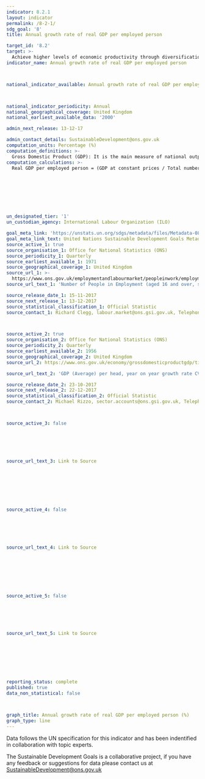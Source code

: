 ```yaml
---
indicator: 8.2.1
layout: indicator
permalink: /8-2-1/
sdg_goal: '8'
title: Annual growth rate of real GDP per employed person

target_id: '8.2'
target: >-
  Achieve higher levels of economic productivity through diversification, technological upgrading and innovation, including through a focus on high-value added and labour-intensive sectors
indicator_name: Annual growth rate of real GDP per employed person



national_indicator_available: Annual growth rate of real GDP per employed person



national_indicator_periodicity: Annual
national_geographical_coverage: United Kingdom
national_earliest_available_data: '2000'

admin_next_release: 13-12-17

admin_contact_details: SustainableDevelopment@ons.gov.uk
computation_units: Percentage (%)
computation_definitions: >-
  Gross Domestic Product (GDP): It is the main measure of national output, representing the total value of all final goods and services produced in a particular economy (that is, the dollar value of all goods and services produced within a country’s borders in a given year). According to the System of National Accounts (SNA), “GDP is the sum of gross value added of all resident producer units plus that part (possibly the total) of taxes on products, less subsidies on products, that is not included in the valuation of output … GDP is also equal to the sum of the final uses of goods and services (all uses except intermediate consumption) measured at purchasers’ prices, less the value of imports of goods and services GDP is also equal to the sum of primary incomes distributed by resident producer units.” Real Gross Domestic Product (GDP): The real GDP refers to the GDP calculated at constant prices, that is, the volume level of GDP, excluding the effect of inflation and favouring comparisons of quantities beyond price changes. Constant price estimates of GDP are calculated by expressing values in terms of a base period. In theory, the price and quantity components of a value are identified and the price in the base period is substituted for that in the current period. Employed persons: Persons of working age (usually defined as persons aged 15 and above) who, during a short reference period such as a day or a week, (i) did some work (even for just one hour) for pay, profit or family gain, in cash or in kind; or (ii) were attached to a job or had an enterprise from which they were ‘temporarily’ absent during this period (for such reasons as illness, maternity, parental leave, holiday, training, industrial dispute).
computation_calculations: >-
  Real GDP per employed person = (GDP at constant prices / Total number of employed persons) where the numerator and denominator refer to the same reference period, for example, the same calendar year. If we call the real GDP per employed person “LabProd”, then the annual growth rate of real GDP per employed person is calculated as follows: Annual growth rate of real GDP per employed person = ((LabProd in year n – LabProd in year n-1) / LabProd in year n-1) * 100.








un_designated_tier: '1'
un_custodian_agency: International Labour Organization (ILO)

goal_meta_link: 'https://unstats.un.org/sdgs/metadata/files/Metadata-08-02-01.pdf'
goal_meta_link_text: United Nations Sustainable Development Goals Metadata (PDF 384 KB)
source_active_1: true
source_organisation_1: Office for National Statistics (ONS)
source_periodicity_1: Quarterly
source_earliest_available_1: 1971
source_geographical_coverage_1: United Kingdom
source_url_1: >-
  https://www.ons.gov.uk/employmentandlabourmarket/peopleinwork/employmentandemployeetypes/timeseries/mgrz/lms
source_url_text_1: 'Number of People in Employment (aged 16 and over, seasonally adjusted)'

source_release_date_1: 15-11-2017
source_next_release_1: 13-12-2017
source_statistical_classification_1: Official Statistic 
source_contact_1: Richard Clegg, labour.market@ons.gsi.gov.uk, Telephone  +44 (0)1633 455400



source_active_2: true
source_organisation_2: Office for National Statistics (ONS)
source_periodicity_2: Quarterly
source_earliest_available_2: 1956
source_geographical_coverage_2: United Kingdom
source_url_2: https://www.ons.gov.uk/economy/grossdomesticproductgdp/timeseries/n3y6/ukea

source_url_text_2: 'GDP (Average) per head, year on year growth rate CVM SA %'

source_release_date_2: 23-10-2017
source_next_release_2: 22-12-2017
source_statistical_classification_2: Official Statistic 
source_contact_2: Michael Rizzo, sector.accounts@ons.gsi.gov.uk, Telephone  +44 (0)1633 456366



source_active_3: false






source_url_text_3: Link to Source








source_active_4: false






source_url_text_4: Link to Source








source_active_5: false






source_url_text_5: Link to Source








reporting_status: complete
published: true
data_non_statistical: false



graph_title: Annual growth rate of real GDP per employed person (%)
graph_type: line
---
```

Data follows the UN specification for this indicator and has been indentified in collaboration with topic experts.
  
The Sustainable Development Goals is a collaborative project, if you have any feedback or suggestions for data please contact us at <SustainableDevelopment@ons.gov.uk>


